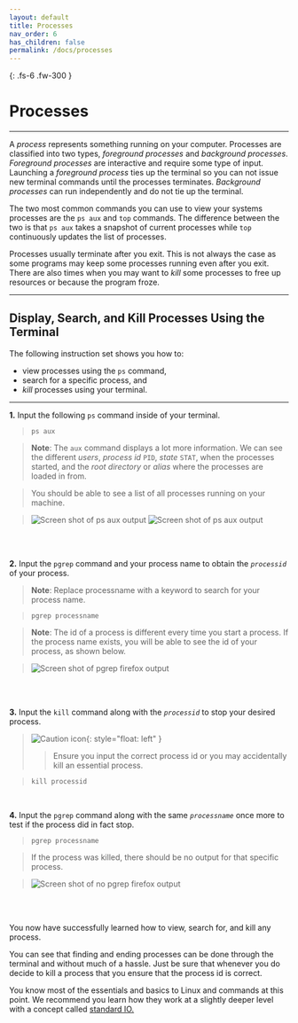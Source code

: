 ```yaml
---
layout: default
title: Processes
nav_order: 6
has_children: false
permalink: /docs/processes
---
```


{: .fs-6 .fw-300 }

# Processes

---

A _process_ represents something running on your computer. Processes are classified into two types, _foreground processes_ and _background processes_. _Foreground processes_ are interactive and require some type of input. Launching a _foreground process_ ties up the terminal so you can not issue new terminal commands until the processes terminates. _Background processes_ can run independently and do not tie up the terminal.

The two most common commands you can use to view your systems processes are the ```ps aux``` and ```top``` commands. The difference between the two is that ```ps aux``` takes a snapshot of current processes while ```top``` continuously updates the list of processes.

Processes usually terminate after you exit. This is not always the case as some programs may keep some processes running even after you exit. There are also times when you may want to _kill_ some processes to free up resources or because the program froze.

---

## Display, Search, and Kill Processes Using the Terminal

The following instruction set shows you how to:
* view processes using the ```ps``` command,
* search for a specific process, and
* _kill_ processes using your terminal.

---

**1.** Input the following ```ps``` command inside of your terminal.

>```
>ps aux
>```

>**Note**: The ```aux``` command displays a lot more information. We can see the different _users_, _process id_ `PID`, _state_ `STAT`, when the processes started, and the _root directory_ or _alias_ where the processes are loaded in from.

>You should be able to see a list of all processes running on your machine.

>![Screen shot of ps aux output](https://github.com/dl90/linux-basics/blob/gh-pages/docs/images/processes/ps_aux_1.png?raw=true "ps aux output")
>![Screen shot of ps aux output](https://github.com/dl90/linux-basics/blob/gh-pages/docs/images/processes/ps_aux_2.png?raw=true "ps aux output")
<br />
<br />

**2.** Input the ```pgrep``` command and your process name to obtain the *`processid`* of your process.

>**Note**: Replace processname with a keyword to search for your process name.

>```
>pgrep processname
>```

>**Note**: The id of a process is different every time you start a process. If the process name exists, you will be able to see the id of your process, as shown below.

>![Screen shot of pgrep firefox output](https://github.com/dl90/linux-basics/blob/gh-pages/docs/images/processes/pgrep-firefox.png?raw=true "pgrep firefox output")
<br />
<br />

**3.** Input the ```kill``` command along with the *`processid`* to stop your desired process.

>![Caution icon](https://github.com/dl90/linux-basics/blob/gh-pages/docs/images/icons/caution.png?raw=true "Caution"){: style="float: left" } 
>>Ensure you input the correct process id or you may accidentally kill an essential process.

>```
>kill processid
>```
<br />

**4.** Input the ```pgrep``` command along with the same *`processname`* once more to test if the process did in fact stop.

>```
>pgrep processname
>```

>If the process was killed, there should be no output for that specific process.

>![Screen shot of no pgrep firefox output](https://github.com/dl90/linux-basics/blob/gh-pages/docs/images/processes/pgrep-firefox-killed.png?raw=true "no pgrep firefox output")
<br />
<br />

You now have successfully learned how to view, search for, and kill any process.

You can see that finding and ending processes can be done through the terminal and without much of a hassle. Just be sure that whenever you do decide to kill a process that you ensure that the process id is correct.

You know most of the essentials and basics to Linux and commands at this point. We recommend you learn how they work at a slightly deeper level with a concept called [standard IO.](https://dl90.github.io/linux-basics/docs/standard_io)